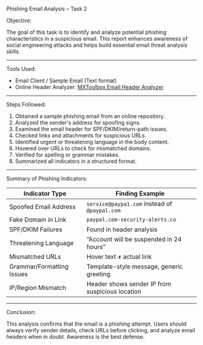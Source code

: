 Phishing Email Analysis – Task 2

  Objective:

The goal of this task is to identify and analyze potential phishing characteristics in a suspicious email. This report enhances awareness of social engineering attacks and helps build essential email threat analysis skills.

---

  Tools Used:

* Email Client / Sample Email (Text format)
* Online Header Analyzer: [MXToolbox Email Header Analyzer](https://mxtoolbox.com/EmailHeaders.aspx)

---

  Steps Followed:

1. Obtained a sample phishing email from an online repository.
2. Analyzed the sender's address for spoofing signs.
3. Examined the email header for SPF/DKIM/return-path issues.
4. Checked links and attachments for suspicious URLs.
5. Identified urgent or threatening language in the body content.
6. Hovered over URLs to check for mismatched domains.
7. Verified for spelling or grammar mistakes.
8. Summarized all indicators in a structured format.

---

  Summary of Phishing Indicators:

| Indicator Type            | Finding Example                                 |
| ------------------------- | ----------------------------------------------- |
| Spoofed Email Address     | `service@paypa1.com` instead of `@paypal.com`   |
| Fake Domain in Link       | `paypal.com-security-alerts.co`                 |
| SPF/DKIM Failures         | Found in header analysis                        |
| Threatening Language      | “Account will be suspended in 24 hours”         |
| Mismatched URLs           | Hover text ≠ actual link                        |
| Grammar/Formatting Issues | Template-style message, generic greeting        |
| IP/Region Mismatch        | Header shows sender IP from suspicious location |

---

  Conclusion:

This analysis confirms that the email is a phishing attempt. Users should always verify sender details, check URLs before clicking, and analyze email headers when in doubt. Awareness is the best defense.


